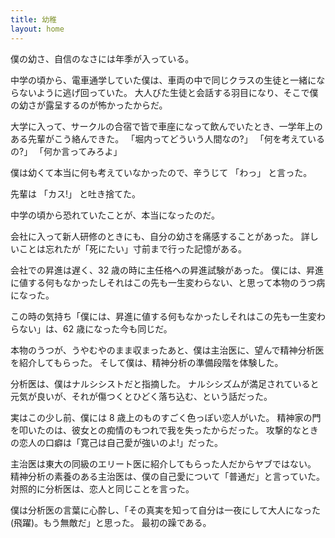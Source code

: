 ```yaml
---
title: 幼稚
layout: home
---
```

僕の幼さ、自信のなさには年季が入っている。

中学の頃から、電車通学していた僕は、車両の中で同じクラスの生徒と一緒にならないように逃げ回っていた。
大人びた生徒と会話する羽目になり、そこで僕の幼さが露呈するのが怖かったからだ。

大学に入って、サークルの合宿で皆で車座になって飲んでいたとき、一学年上のある先輩がこう絡んできた。
「堀内ってどういう人間なの?」
「何を考えているの?」
「何か言ってみろよ」

僕は幼くて本当に何も考えていなかったので、辛うじて
「わっ」
と言った。

先輩は
「カス!」
と吐き捨てた。

中学の頃から恐れていたことが、本当になったのだ。

会社に入って新人研修のときにも、自分の幼さを痛感することがあった。
詳しいことは忘れたが「死にたい」寸前まで行った記憶がある。

会社での昇進は遅く、32 歳の時に主任格への昇進試験があった。
僕には、昇進に値する何もなかったしそれはこの先も一生変わらない、と思って本物のうつ病になった。

この時の気持ち「僕には、昇進に値する何もなかったしそれはこの先も一生変わらない」は、62 歳になった今も同じだ。

本物のうつが、うやむやのまま収まったあと、僕は主治医に、望んで精神分析医を紹介してもらった。
そして僕は、精神分析の準備段階を体験した。

分析医は、僕はナルシシストだと指摘した。
ナルシシズムが満足されていると元気が良いが、それが傷つくとひどく落ち込む、という話だった。

実はこの少し前、僕には 8 歳上のものすごく色っぽい恋人がいた。
精神家の門を叩いたのは、彼女との痴情のもつれで我を失ったからだった。
攻撃的なときの恋人の口癖は「寛己は自己愛が強いのよ!」だった。

主治医は東大の同級のエリート医に紹介してもらった人だからヤブではない。
精神分析の素養のある主治医は、僕の自己愛について「普通だ」と言っていた。
対照的に分析医は、恋人と同じことを言った。

僕は分析医の言葉に心酔し、「その真実を知って自分は一夜にして大人になった(飛躍)。もう無敵だ」と思った。
最初の躁である。